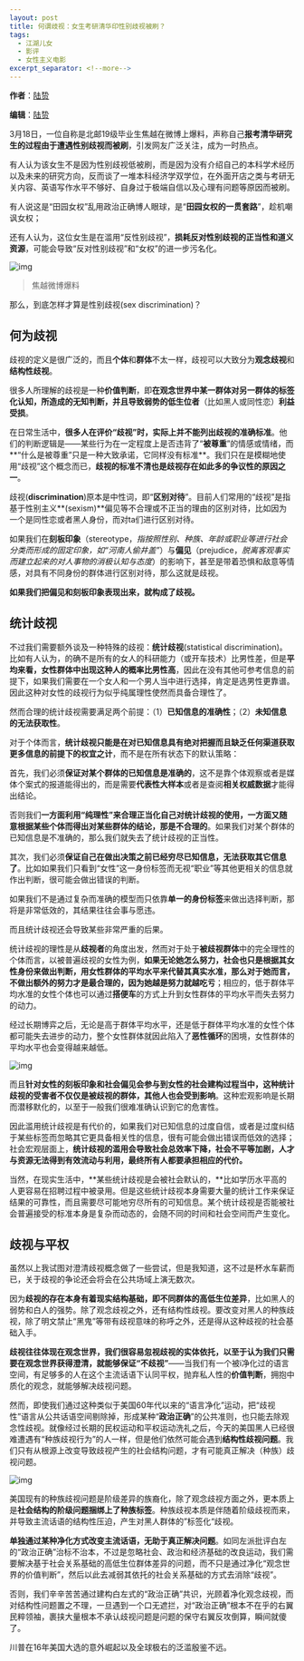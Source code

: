 ```yaml
---
layout: post
title: 何谓歧视：女生考研清华印性别歧视被刷？
tags:
  - 江湖儿女
  - 影评
  - 女性主义电影
excerpt_separator: <!--more-->
---
```




**作者**：[陆贽](https://www.zhihu.com/people/ru-shi-shuo-59)

**编辑**：[陆贽](https://www.zhihu.com/people/ru-shi-shuo-59)



<!--more-->

3月18日，一位自称是北邮19级毕业生焦越在微博上爆料，声称自己**报考清华研究生的过程由于遭遇性别歧视而被刷**，引发网友广泛关注，成为一时热点。

有人认为该女生不是因为性别歧视低被刷，而是因为没有介绍自己的本科学术经历以及未来的研究方向，反而谈了一堆本科经济学双学位，在外面开店之类与考研无关内容、英语写作水平不够好、自身过于极端自信以及心理有问题等原因而被刷。

有人说这是“田园女权”乱用政治正确博人眼球，是“**田园女权的一贯套路**”，趁机嘲讽女权；

还有人认为，这位女生是在滥用“反性别歧视”，**损耗反对性别歧视的正当性和道义资源**，可能会导致“反对性别歧视”和“女权”的进一步污名化。

<img class="img-fluid" src="https://pic1.zhimg.com/80/v2-3b7c44b685f57caf9db5b15a53f94030_hd.jpg" alt="img">



> 焦越微博爆料
>



那么，到底怎样才算是性别歧视(sex discrimination)？



## 何为歧视


歧视的定义是很广泛的，而且**个体**和**群体**不太一样，歧视可以大致分为**观念歧视**和**结构性歧视**。

很多人所理解的歧视是一种**价值判断**，即**在观念世界中某一群体对另一群体的标签化认知，所造成的无知判断，并且导致弱势的低生位者**（比如黑人或同性恋）**利益受损**。

在日常生活中，**很多人在评价“歧视”时，实际上并不能列出歧视的准确标准**。他们的判断逻辑是——某些行为在一定程度上是否违背了“**被尊重**”的情感或情绪，而**“什么是被尊重”只是一种大致承诺，它同样没有标准**。我们只在是模糊地使用“歧视”这个概念而已，**歧视的标准不清也是歧视存在如此多的争议性的原因之一**。

歧视(**discrimination**)原本是中性词，即“**区别对待**”。目前人们常用的“歧视”是指基于性别主义**(sexism)**偏见等不合理或不正当的理由的区别对待，比如因为一个是同性恋或者黑人身份，而对ta们进行区别对待。

如果我们在**刻板印象**（stereotype，*指按照性别、种族、年龄或职业等进行社会分类而形成的固定印象，如“河南人偷井盖”*）与**偏见**（prejudice，*脱离客观事实而建立起来的对人事物的消极认知与态度*）的影响下，甚至是带着恐惧和敌意等情感，对具有不同身份的群体进行区别对待，那么这就是歧视。

**如果我们把偏见和刻板印象表现出来，就构成了歧视。**



## 统计歧视

不过我们需要额外谈及一种特殊的歧视：**统计歧视**(statistical discrimination)。比如有人认为，的确不是所有的女人的科研能力（或开车技术）比男性差，但是**平均来看，女性群体中出现这种人的概率比男性高**，因此在没有其他可参考信息的前提下，如果我们需要在一个女人和一个男人当中进行选择，肯定是选男性更靠谱。因此这种对女性的歧视行为似乎纯属理性使然而具备合理性了。


然而合理的统计歧视需要满足两个前提：（1）**已知信息的准确性**；（2）**未知信息的无法获取性**。

对于个体而言，**统计歧视只能是在对已知信息具有绝对把握而且缺乏任何渠道获取更多信息的前提下的权宜之计**，而不是在所有状态下的默认策略：

首先，我们必须**保证对某个群体的已知信息是准确的**，这不是靠个体观察或者是媒体个案式的报道能得出的，而是需要**代表性大样本**或者是查阅**相关权威数据**才能得出结论。

否则我们**一方面利用“纯理性”来合理正当化自己对统计歧视的使用，一方面又随意根据某些个体而得出对某些群体的结论，那是不合理的**。如果我们对某个群体的已知信息是不准确的，那么我们就失去了统计歧视的正当性。

其次，我们必须**保证自己在做出决策之前已经穷尽已知信息，无法获取其它信息了**。比如如果我们只看到“女性”这一身份标签而无视“职业”等其他更相关的信息就作出判断，很可能会做出错误的判断。

如果我们不是通过复杂而准确的模型而只依靠**单一的身份标签**来做出选择判断，那将是非常低效的，其结果往往会事与愿违。

而且统计歧视还会导致某些非常严重的后果。

统计歧视的理性是从**歧视者**的角度出发，然而对于处于**被歧视群体**中的完全理性的个体而言，以被普遍歧视的女性为例，**如果无论她怎么努力，社会也只是根据其女性身份来做出判断，用女性群体的平均水平来代替其真实水准，那么对于她而言，不做出额外的努力才是最合理的，因为她越是努力就越吃亏**；相应的，低于群体平均水准的女性个体也可以通过**搭便车**的方式上升到女性群体的平均水平而失去努力的动力。

经过长期博弈之后，无论是高于群体平均水平，还是低于群体平均水准的女性个体都可能失去进步的动力，整个女性群体就因此陷入了**恶性循环**的困境，女性群体的平均水平也会变得越来越低。

<img class="img-fluid" src="https://pic2.zhimg.com/80/v2-f0e68d8438ea5b4e91ebeceb53c502b9_hd.jpg" alt="img">

而且**针对女性的刻板印象和社会偏见会参与到女性的社会建构过程当中，这种统计歧视的受害者不仅仅是被歧视的群体，其他人也会受到影响**。这种宏观影响是长期而潜移默化的，以至于一般我们很难准确认识到它的危害性。


因此滥用统计歧视是有代价的，如果我们对已知信息的过度自信，或者是过度纠结于某些标签而忽略其它更具备相关性的信息，很有可能会做出错误而低效的选择；社会宏观层面上，**统计歧视的滥用会导致社会总效率下降，社会不平等加剧，人才与资源无法得到有效流动与利用，最终所有人都要承担相应的代价。**

当然，在现实生活中，**某些统计歧视是会被社会默认的，**比如学历水平高的人更容易在招聘过程中被录用。但是这些统计歧视本身需要大量的统计工作来保证结果的可靠性，而且需要尽可能地穷尽所有的可知信息。某个统计歧视是否能被社会普遍接受的标准本身是复杂而动态的，会随不同的时间和社会空间而产生变化。



## **歧视与平权**

虽然以上我试图对澄清歧视概念做了一些尝试，但是我知道，这不过是杯水车薪而已，关于歧视的争论还会将会在公共场域上演无数次。

因为**歧视的存在本身有着现实结构基础，即不同群体的高低生位差异**，比如黑人的弱势和白人的强势。除了观念歧视之外，还有结构性歧视。要改变对黑人的种族歧视，除了明文禁止“黑鬼”等带有歧视意味的称呼之外，还是得从这种歧视的社会基础入手。

**歧视往往体现在观念世界，我们很容易忽视歧视的实体依托，以至于认为我们只需要在观念世界获得澄清，就能够保证“不歧视”**——当我们有一个被i净化过的语言空间，有足够多的人在这个主流话语下认同平权，抛弃私人性的**价值判断**，拥抱中质化的观念，就能够解决歧视问题。

然而，即使我们通过这种类似于美国60年代以来的“语言净化”运动，把“歧视性”语言从公共话语空间剔除掉，形成某种“**政治正确**”的公共准则，也只能去除观念性歧视。就像经过长期的民权运动和平权运动洗礼之后，今天的美国黑人已经很难遭遇有“种族歧视行为”的人一样，但是他们依然可能会遇到**结构性歧视问题**。我们只有从根源上改变导致歧视产生的社会结构问题，才有可能真正解决（种族）歧视问题。

<img class="img-fluid" src="https://pic2.zhimg.com/80/v2-9c9ace36d7279cde179c9780d59c6819_hd.jpg" alt="img">

美国现有的种族歧视问题是阶级差异的族裔化，除了观念歧视方面之外，更本质上是**社会结构的阶级问题捆绑上了种族标签**。种族歧视本质是伴随着阶级歧视而来，并导致主流话语的结构性压迫，产生对黑人群体的”标签化“歧视。

**单独通过某种净化方式改变主流话语，无助于真正解决问题**。如同左派批评白左的“政治正确”治标不治本，不过是忽略社会、政治和经济基础的改良运动，我们需要解决基于社会关系基础的高低生位群体差异的问题，而不只是通过净化“观念世界的价值判断”，然后以此去减弱其依托的社会关系基础的方式去消除“歧视”。


否则，我们辛辛苦苦通过建构白左式的“政治正确”共识，光顾着净化观念歧视，而对结构性问题置之不理，一旦遇到一个口无遮拦，对“政治正确”根本不在乎的右翼民粹领袖，裹挟大量根本不承认歧视问题是问题的保守右翼反攻倒算，瞬间就傻了。

川普在16年美国大选的意外崛起以及全球极右的泛滥殷鉴不远。